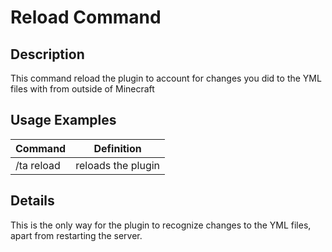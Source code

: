 # Reload Command

## Description

This command reload the plugin to account for changes you did to the YML files with from outside of Minecraft

## Usage Examples

Command |  Definition
------------- | -------------
/ta reload | reloads the plugin

## Details

This is the only way for the plugin to recognize changes to the YML files, apart from restarting the server.

